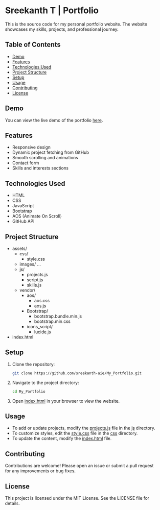 # Sreekanth T | Portfolio

This is the source code for my personal portfolio website. The website showcases my skills, projects, and professional journey.

## Table of Contents

- [Demo](#demo)
- [Features](#features)
- [Technologies Used](#technologies-used)
- [Project Structure](#project-structure)
- [Setup](#setup)
- [Usage](#usage)
- [Contributing](#contributing)
- [License](#license)

## Demo

You can view the live demo of the portfolio [here](https://sreekanth-aie.github.io/My_Portfolio/).

## Features

- Responsive design
- Dynamic project fetching from GitHub
- Smooth scrolling and animations
- Contact form
- Skills and interests sections

## Technologies Used

- HTML
- CSS
- JavaScript
- Bootstrap
- AOS (Animate On Scroll)
- GitHub API

## Project Structure

- assets/
    - css/ 
        - style.css 
    - images/ ... 
    - js/ 
        - projects.js 
        - script.js 
        - skills.js 
    - vendor/ 
        - aos/ 
            - aos.css 
            - aos.js 
        - Bootstrap/ 
            - bootstrap.bundle.min.js 
            - bootstrap.min.css 
        - icons_script/ 
            - lucide.js 
- index.html

## Setup

1. Clone the repository:
    ```sh
    git clone https://github.com/sreekanth-aie/My_Portfolio.git
    ```

2. Navigate to the project directory:
    ```sh
    cd My_Portfolio
    ```

3. Open [index.html](http://_vscodecontentref_/4) in your browser to view the website.

## Usage

- To add or update projects, modify the [projects.js](http://_vscodecontentref_/5) file in the [js](http://_vscodecontentref_/6) directory.
- To customize styles, edit the [style.css](http://_vscodecontentref_/7) file in the [css](http://_vscodecontentref_/8) directory.
- To update the content, modify the [index.html](http://_vscodecontentref_/9) file.

## Contributing

Contributions are welcome! Please open an issue or submit a pull request for any improvements or bug fixes.

## License

This project is licensed under the MIT License. See the LICENSE file for details.

